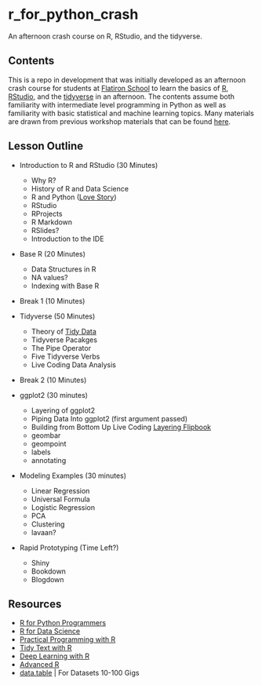 # r_for_python_crash

An afternoon crash course on R, RStudio, and the tidyverse.

## Contents

This is a repo in development that was initially developed as an afternoon crash course for students at [Flatiron School](https://flatironschool.com/) to learn the basics of [R](https://cran.r-project.org/), [RStudio](https://rstudio.com/), and the [tidyverse](https://www.tidyverse.org/) in an afternoon.
The contents assume both familiarity with intermediate level programming in Python as well as familiarity with basic statistical and machine learning topics.
Many materials are drawn from previous workshop materials that can be found [here](https://github.com/davidjohnbaker1/r2day).

## Lesson Outline 

* Introduction to R and RStudio (30 Minutes) 
	- Why R?
	- History of R and Data Science 
	- R and Python ([Love Story](https://rstudio.com/solutions/r-and-python/))
	- RStudio 
	- RProjects 
	- R Markdown 
	- RSlides? 
	- Introduction to the IDE 

* Base R (20 Minutes) 
	- Data Structures in R
	- NA values? 
	- Indexing with Base R 

* Break 1 (10 Minutes) 

* Tidyverse (50 Minutes) 
	- Theory of [Tidy Data](https://vita.had.co.nz/papers/tidy-data.pdf)	
	- Tidyverse Pacakges
	- The Pipe Operator 
	- Five Tidyverse Verbs
	- Live Coding Data Analysis   

* Break 2 (10 Minutes) 

* ggplot2 (30 minutes) 
	- Layering of ggplot2
	- Piping Data Into ggplot2 (first argument passed)
	- Building from Bottom Up Live Coding [Layering Flipbook](https://evamaerey.github.io/ggplot_flipbook/ggplot_flipbook_xaringan.html#1)
	- geombar 
	- geompoint
	- labels
	- annotating

* Modeling Examples (30 minutes) 
	- Linear Regression 
	- Universal Formula 
	- Logistic Regression
	- PCA 
	- Clustering 
	- lavaan? 

* Rapid Prototyping (Time Left?)
	- Shiny 
	- Bookdown 
	- Blogdown 

## Resources

* [R for Python Programmers](http://tidynomicon.tech/)
* [R for Data Science](https://r4ds.had.co.nz/)
* [Practical Programming with R](https://rstudio-education.github.io/hopr/)
* [Tidy Text with R](https://www.tidytextmining.com/)
* [Deep Learning with R]()
* [Advanced R](http://adv-r.had.co.nz/)
* [data.table](https://cran.r-project.org/web/packages/data.table/vignettes/datatable-intro.html) | For Datasets 10-100 Gigs 
